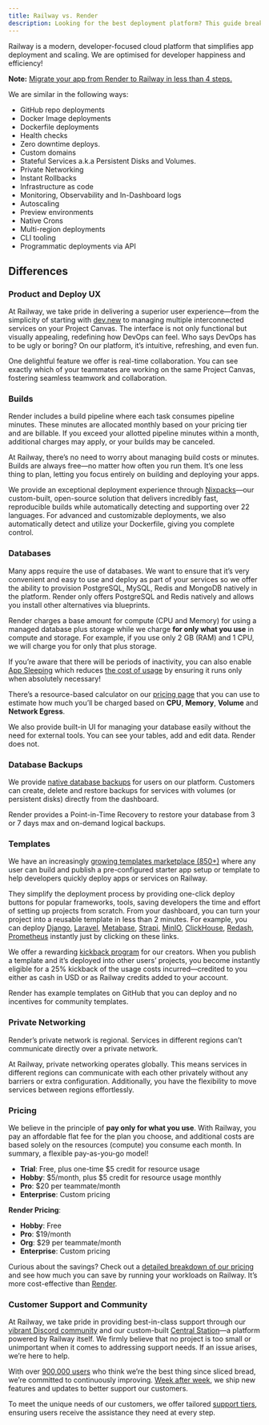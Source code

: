 ```yaml
---
title: Railway vs. Render
description: Looking for the best deployment platform? This guide breaks down Railway vs. Render—covering scalability, pricing, features, and why Railway is the superior choice.
---
```


Railway is a modern, developer-focused cloud platform that simplifies app deployment and scaling. We are optimised for developer happiness and efficiency!

**Note:** [Migrate your app from Render to Railway in less than 4 steps.](/migration/migrate-from-render)

We are similar in the following ways:

- GitHub repo deployments
- Docker Image deployments
- Dockerfile deployments
- Health checks
- Zero downtime deploys.
- Custom domains
- Stateful Services a.k.a Persistent Disks and Volumes.
- Private Networking
- Instant Rollbacks
- Infrastructure as code
- Monitoring, Observability and In-Dashboard logs
- Autoscaling
- Preview environments
- Native Crons
- Multi-region deployments
- CLI tooling
- Programmatic deployments via API

## Differences

### Product and Deploy UX

At Railway, we take pride in delivering a superior user experience—from the simplicity of starting with [dev.new](http://dev.new/) to managing multiple interconnected services on your Project Canvas. The interface is not only functional but visually appealing, redefining how DevOps can feel. Who says DevOps has to be ugly or boring? On our platform, it’s intuitive, refreshing, and even fun.

One delightful feature we offer is real-time collaboration. You can see exactly which of your teammates are working on the same Project Canvas, fostering seamless teamwork and collaboration.

### Builds

Render includes a build pipeline where each task consumes pipeline minutes. These minutes are allocated monthly based on your pricing tier and are billable. If you exceed your allotted pipeline minutes within a month, additional charges may apply, or your builds may be canceled.

At Railway, there’s no need to worry about managing build costs or minutes. Builds are always free—no matter how often you run them. It’s one less thing to plan, letting you focus entirely on building and deploying your apps.

We provide an exceptional deployment experience through [Nixpacks](https://github.com/railwayapp/nixpacks)—our custom-built, open-source solution that delivers incredibly fast, reproducible builds while automatically detecting and supporting over 22 languages. For advanced and customizable deployments, we also automatically detect and utilize your Dockerfile, giving you complete control.

### Databases

Many apps require the use of databases. We want to ensure that it’s very convenient and easy to use and deploy as part of your services so we offer the ability to provision PostgreSQL, MySQL, Redis and MongoDB natively in the platform. Render only offers PostgreSQL and Redis natively and allows you install other alternatives via blueprints.

Render charges a base amount for compute (CPU and Memory) for using a managed database plus storage while we charge **for only what you use** in compute and storage. For example, if you use only 2 GB (RAM) and 1 CPU, we will charge you for only that plus storage.

If you’re aware that there will be periods of inactivity, you can also enable [App Sleeping](https://docs.railway.com/reference/app-sleeping) which reduces [the cost of usage](https://docs.railway.com/guides/optimize-usage#resource-limits) by ensuring it runs only when absolutely necessary!

There’s a resource-based calculator on our [pricing page](https://railway.com/pricing) that you can use to estimate how much you’ll be charged based on **CPU**, **Memory**, **Volume** and **Network Egress**.

We also provide built-in UI for managing your database easily without the need for external tools. You can see your tables, add and edit data. Render does not.

### Database Backups

We provide [native database backups](https://docs.railway.com/reference/backups) for users on our platform. Customers can create, delete and restore backups for services with volumes (or persistent disks) directly from the dashboard.

Render provides a Point-in-Time Recovery to restore your database from 3 or 7 days max and on-demand logical backups.

### Templates

We have an increasingly [growing templates marketplace (850+)](https://railway.com/templates) where any user can build and publish a pre-configured starter app setup or template to help developers quickly deploy apps or services on Railway.

They simplify the deployment process by providing one-click deploy buttons for popular frameworks, tools, saving developers the time and effort of setting up projects from scratch. From your dashboard, you can turn your project into a reusable template in less than 2 minutes. For example, you can deploy [Django](https://railway.com/new/template/GB6Eki), [Laravel](https://railway.com/new/template/Gkzn4k), [Metabase](https://railway.com/new/template/metabase), [Strapi](https://railway.com/template/strapi), [MinIO](https://railway.com/new/template/SMKOEA), [ClickHouse](https://railway.com/new/template/clickhouse), [Redash](https://railway.com/new/template/mb8XJA), [Prometheus](https://railway.com/new/template/KmJatA) instantly just by clicking on these links.

We offer a rewarding [kickback program](https://railway.com/open-source-kickback) for our creators. When you publish a template and it’s deployed into other users’ projects, you become instantly eligible for a 25% kickback of the usage costs incurred—credited to you either as cash in USD or as Railway credits added to your account.

Render has example templates on GitHub that you can deploy and no incentives for community templates.

### Private Networking

Render’s private network is regional. Services in different regions can’t communicate directly over a private network.

At Railway, private networking operates globally. This means services in different regions can communicate with each other privately without any barriers or extra configuration. Additionally, you have the flexibility to move services between regions effortlessly.

### Pricing

We believe in the principle of **pay only for what you use**. With Railway, you pay an affordable flat fee for the plan you choose, and additional costs are based solely on the resources (compute) you consume each month. In summary, a flexible pay-as-you-go model!

- **Trial**: Free, plus one-time $5 credit for resource usage
- **Hobby**: $5/month, plus $5 credit for resource usage monthly
- **Pro**: $20 per teammate/month
- **Enterprise**: Custom pricing

**Render Pricing**:

- **Hobby**: Free
- **Pro**: $19/month
- **Org**: $29 per teammate/month
- **Enterprise**: Custom pricing

Curious about the savings? Check out a [detailed breakdown of our pricing](https://docs.railway.com/reference/pricing/plans) and see how much you can save by running your workloads on Railway. It’s more cost-effective than [Render](https://render.com/pricing).

### Customer Support and Community

At Railway, we take pride in providing best-in-class support through our [vibrant Discord community](https://discord.gg/railway) and our custom-built [Central Station](https://station.railway.com/)—a platform powered by Railway itself. We firmly believe that no project is too small or unimportant when it comes to addressing support needs. If an issue arises, we’re here to help.

With over [900,000 users](https://railway.com/stats) who think we’re the best thing since sliced bread, we’re committed to continuously improving. [Week after week](https://railway.com/changelog), we ship new features and updates to better support our customers.

To meet the unique needs of our customers, we offer tailored [support tiers](https://docs.railway.com/reference/support#support-tiers), ensuring users receive the assistance they need at every step.
